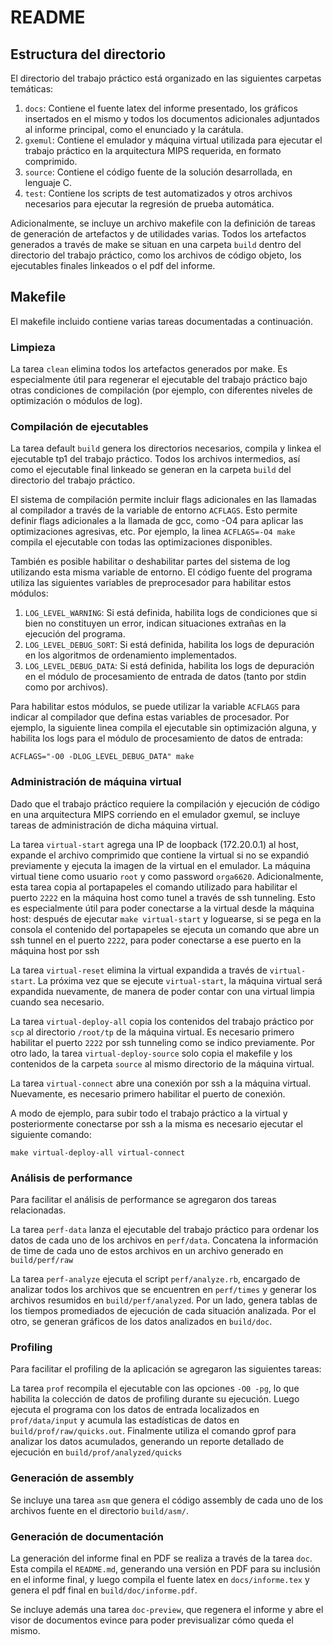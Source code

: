 # README

## Estructura del directorio

El directorio del trabajo práctico está organizado en las siguientes carpetas
temáticas:

1. `docs`: Contiene el fuente latex del informe presentado, los gráficos
   insertados en el mismo y todos los documentos adicionales adjuntados al
   informe principal, como el enunciado y la carátula.
2. `gxemul`: Contiene el emulador y máquina virtual utilizada para ejecutar el
   trabajo práctico en la arquitectura MIPS requerida, en formato comprimido.
3. `source`: Contiene el código fuente de la solución desarrollada, en lenguaje
   C.
4. `test`: Contiene los scripts de test automatizados y otros archivos
   necesarios para ejecutar la regresión de prueba automática.

Adicionalmente, se incluye un archivo makefile con la definición de tareas de
generación de artefactos y de utilidades varias. Todos los artefactos generados
a través de make se situan en una carpeta `build` dentro del directorio del
trabajo práctico, como los archivos de código objeto, los ejecutables finales
linkeados o el pdf del informe.

## Makefile

El makefile incluido contiene varias tareas documentadas a continuación.

### Limpieza

La tarea `clean` elimina todos los artefactos generados por make. Es
especialmente útil para regenerar el ejecutable del trabajo práctico bajo otras
condiciones de compilación (por ejemplo, con diferentes niveles de optimización
o módulos de log).

### Compilación de ejecutables

La tarea default `build` genera los directorios necesarios, compila y linkea el
ejecutable tp1 del trabajo práctico. Todos los archivos intermedios, así como
el ejecutable final linkeado se generan en la carpeta `build` del directorio
del trabajo práctico.

El sistema de compilación permite incluir flags adicionales en las llamadas al
compilador a través de la variable de entorno `ACFLAGS`. Esto permite definir
flags adicionales a la llamada de gcc, como -O4 para aplicar las optimizaciones
agresivas, etc. Por ejemplo, la linea `ACFLAGS=-O4 make` compila el ejecutable
con todas las optimizaciones disponibles.

También es posible habilitar o deshabilitar partes del sistema de log
utilizando esta misma variable de entorno. El código fuente del programa
utiliza las siguientes variables de preprocesador para habilitar estos módulos:

1. `LOG_LEVEL_WARNING`: Si está definida, habilita logs de condiciones que si
   bien no constituyen un error, indican situaciones extrañas en la ejecución
   del programa.
2. `LOG_LEVEL_DEBUG_SORT`: Si está definida, habilita los logs de depuración en
   los algoritmos de ordenamiento implementados.
3. `LOG_LEVEL_DEBUG_DATA`: Si está definida, habilita los logs de depuración en
   el módulo de procesamiento de entrada de datos (tanto por stdin como por
   archivos).

Para habilitar estos módulos, se puede utilizar la variable `ACFLAGS` para
indicar al compilador que defina estas variables de procesador. Por ejemplo, la
siguiente linea compila el ejecutable sin optimización alguna, y habilita los
logs para el módulo de procesamiento de datos de entrada:

    ACFLAGS="-O0 -DLOG_LEVEL_DEBUG_DATA" make

### Administración de máquina virtual

Dado que el trabajo práctico requiere la compilación y ejecución de código en
una arquitectura MIPS corriendo en el emulador gxemul, se incluye tareas de
administración de dicha máquina virtual.

La tarea `virtual-start` agrega una IP de loopback (172.20.0.1) al host,
expande el archivo comprimido que contiene la virtual si no se expandió
previamente y ejecuta la imagen de la virtual en el emulador. La máquina
virtual tiene como usuario `root` y como password `orga6620`. Adicionalmente,
esta tarea copia al portapapeles el comando utilizado para habilitar el puerto
`2222` en la máquina host como tunel a través de ssh tunneling. Esto es
especialmente útil para poder conectarse a la virtual desde la máquina host:
después de ejecutar `make virtual-start` y loguearse, si se pega en la consola
el contenido del portapapeles se ejecuta un comando que abre un ssh tunnel en
el puerto `2222`, para poder conectarse a ese puerto en la máquina host por ssh

La tarea `virtual-reset` elimina la virtual expandida a través de
`virtual-start`. La próxima vez que se ejecute `virtual-start`, la máquina
virtual será expandida nuevamente, de manera de poder contar con una virtual
limpia cuando sea necesario.

La tarea `virtual-deploy-all` copia los contenidos del trabajo práctico por
`scp` al directorio `/root/tp` de la máquina virtual. Es necesario primero
habilitar el puerto `2222` por ssh tunneling como se indico previamente. Por
otro lado, la tarea `virtual-deploy-source` solo copia el makefile y los
contenidos de la carpeta `source` al mismo directorio de la máquina virtual.

La tarea `virtual-connect` abre una conexión por ssh a la máquina virtual.
Nuevamente, es necesario primero habilitar el puerto de conexión.

A modo de ejemplo, para subir todo el trabajo práctico a la virtual y
posteriormente conectarse por ssh a la misma es necesario ejecutar el siguiente
comando:

    make virtual-deploy-all virtual-connect

### Análisis de performance

Para facilitar el análisis de performance se agregaron dos tareas relacionadas.

La tarea `perf-data` lanza el ejecutable del trabajo práctico para ordenar los
datos de cada uno de los archivos en `perf/data`. Concatena la información de
time de cada uno de estos archivos en un archivo generado en `build/perf/raw`

La tarea `perf-analyze` ejecuta el script `perf/analyze.rb`, encargado de
analizar todos los archivos que se encuentren en `perf/times` y generar los
archivos resumidos en `build/perf/analyzed`. Por un lado, genera tablas de los
tiempos promediados de ejecución de cada situación analizada. Por el otro, se
generan gráficos de los datos analizados en `build/doc`.

### Profiling

Para facilitar el profiling de la aplicación se agregaron las siguientes tareas:

La tarea `prof` recompila el ejecutable con las opciones `-O0 -pg`, lo que
habilita la colección de datos de profiling durante su ejecución. Luego ejecuta
el programa con los datos de entrada localizados en `prof/data/input` y acumula
las estadísticas de datos en `build/prof/raw/quicks.out`.  Finalmente utiliza
el comando gprof para analizar los datos acumulados, generando un reporte
detallado de ejecución en `build/prof/analyzed/quicks`

### Generación de assembly

Se incluye una tarea `asm` que genera el código assembly de cada uno de los
archivos fuente en el directorio `build/asm/`.

### Generación de documentación

La generación del informe final en PDF se realiza a través de la tarea `doc`.
Esta compila el `README.md`, generando una versión en PDF para su inclusión en
el informe final, y luego compila el fuente latex en `docs/informe.tex` y
genera el pdf final en `build/doc/informe.pdf`.

Se incluye además una tarea `doc-preview`, que regenera el informe y abre el
visor de documentos evince para poder previsualizar cómo queda el mismo.
